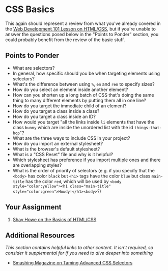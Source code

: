 # CSS Basics

This again should represent a review from what you've already covered in the [Web Development 101 Lesson on HTML/CSS](/courses/web-development-101/lessons/html-and-css-basics), but if you're unable to answer the questions posed below in the "Points to Ponder" section, you could probably benefit from the review of the basic stuff.

## Points to Ponder

* What are selectors?
* In general, how specific should you be when targeting elements using selectors?
* What's the difference between using `%`, `em` and `rem` to specify sizes?
* How do you select an element inside another element?
* How can you shorten up a long batch of CSS that's doing the same thing to many different elements by putting them all in one line?
* How do you target the immediate child of an element?
* How do you target a class inside a class?
* How do you target a class inside an ID?
* How would you target "all the links inside `li` elements that have the class `bunny` which are inside the unordered list with the id `things-that-hop`"?
* What are the three ways to include CSS in your project?
* How do you import an external stylesheet?
* What is the browser's default stylesheet?
* What is a "CSS Reset" file and why is it helpful?
* Which stylesheet has preference if you import multiple ones and there are overlapping styles?
* What is the order of priority of selectors (e.g. if you specify that the `<body>` has color `black` but `<h1>` tags have the color `blue` but class `main-title` has the color `red`, which will be used by `<body style="color:yellow"><h1 class="main-title" style="color:green">Howdy!</h1><body>`?)

## Your Assignment

1. [Shay Howe on the Basics of HTML/CSS](http://learn.shayhowe.com/html-css/terminology-syntax-intro)

## Additional Resources

*This section contains helpful links to other content. It isn't required, so consider it supplemental for if you need to dive deeper into something*

* [Smashing Magazine on Taming Advanced CSS Selectors](http://coding.smashingmagazine.com/2009/08/17/taming-advanced-css-selectors/)